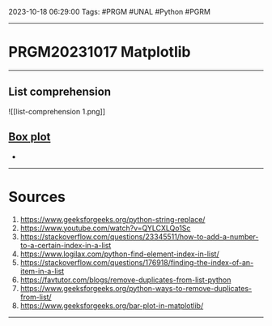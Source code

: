 2023-10-18
06:29:00
Tags: #PRGM #UNAL #Python #PGRM 
___
# PRGM20231017 Matplotlib
___
## List comprehension
![[list-comprehension 1.png]]
## [Box plot](https://en.wikipedia.org/wiki/Box_plot)
* 
___
# Sources
1. https://www.geeksforgeeks.org/python-string-replace/
2. https://www.youtube.com/watch?v=QYLCXLQo1Sc
3. https://stackoverflow.com/questions/23345511/how-to-add-a-number-to-a-certain-index-in-a-list
4. https://www.logilax.com/python-find-element-index-in-list/
5. https://stackoverflow.com/questions/176918/finding-the-index-of-an-item-in-a-list
6. https://favtutor.com/blogs/remove-duplicates-from-list-python
7. https://www.geeksforgeeks.org/python-ways-to-remove-duplicates-from-list/
8. https://www.geeksforgeeks.org/bar-plot-in-matplotlib/
___
